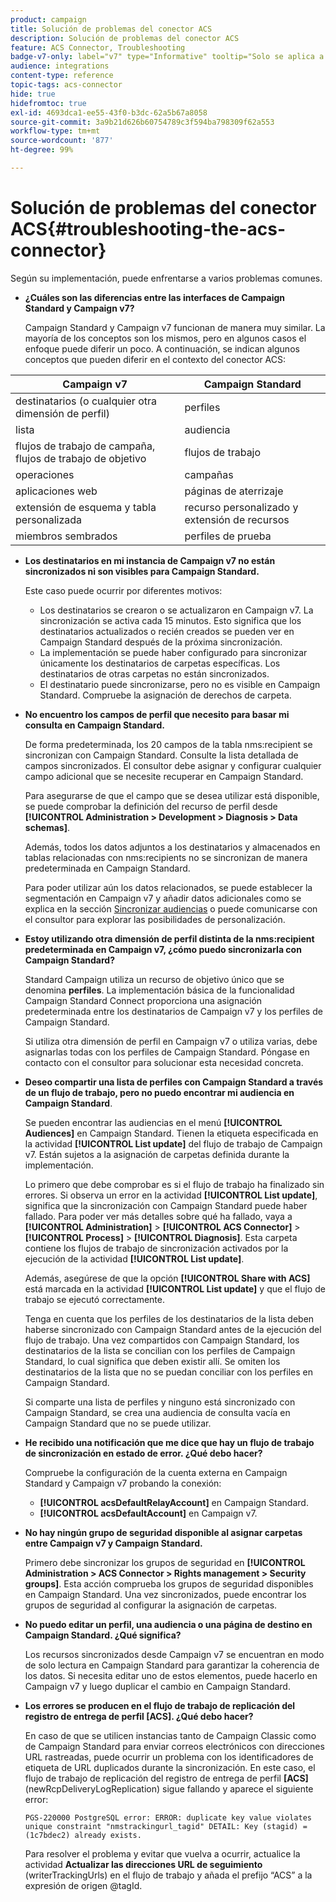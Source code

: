 ```yaml
---
product: campaign
title: Solución de problemas del conector ACS
description: Solución de problemas del conector ACS
feature: ACS Connector, Troubleshooting
badge-v7-only: label="v7" type="Informative" tooltip="Solo se aplica a Campaign Classic v7"
audience: integrations
content-type: reference
topic-tags: acs-connector
hide: true
hidefromtoc: true
exl-id: 4693dca1-ee55-43f0-b3dc-62a5b67a8058
source-git-commit: 3a9b21d626b60754789c3f594ba798309f62a553
workflow-type: tm+mt
source-wordcount: '877'
ht-degree: 99%

---
```


# Solución de problemas del conector ACS{#troubleshooting-the-acs-connector}



Según su implementación, puede enfrentarse a varios problemas comunes.

* **¿Cuáles son las diferencias entre las interfaces de Campaign Standard y Campaign v7?**

  Campaign Standard y Campaign v7 funcionan de manera muy similar. La mayoría de los conceptos son los mismos, pero en algunos casos el enfoque puede diferir un poco. A continuación, se indican algunos conceptos que pueden diferir en el contexto del conector ACS:

<table> 
 <thead> 
  <tr> 
   <th> Campaign v7<br /> </th> 
   <th> Campaign Standard<br /> </th> 
  </tr> 
 </thead> 
 <tbody> 
  <tr> 
   <td> destinatarios (o cualquier otra dimensión de perfil)<br /> </td> 
   <td> perfiles<br /> </td> 
  </tr> 
  <tr> 
   <td> lista<br /> </td> 
   <td> audiencia<br /> </td> 
  </tr> 
  <tr> 
   <td> flujos de trabajo de campaña, flujos de trabajo de objetivo<br /> </td> 
   <td> flujos de trabajo<br /> </td> 
  </tr> 
  <tr> 
   <td> operaciones<br /> </td> 
   <td> campañas<br /> </td> 
  </tr> 
  <tr> 
   <td> aplicaciones web<br /> </td> 
   <td> páginas de aterrizaje<br /> </td> 
  </tr> 
  <tr> 
   <td> extensión de esquema y tabla personalizada<br /> </td> 
   <td> recurso personalizado y extensión de recursos<br /> </td> 
  </tr> 
  <tr> 
   <td> miembros sembrados<br /> </td> 
   <td> perfiles de prueba<br /> </td> 
  </tr> 
 </tbody> 
</table>

* **Los destinatarios en mi instancia de Campaign v7 no están sincronizados ni son visibles para Campaign Standard.**

  Este caso puede ocurrir por diferentes motivos:

   * Los destinatarios se crearon o se actualizaron en Campaign v7. La sincronización se activa cada 15 minutos. Esto significa que los destinatarios actualizados o recién creados se pueden ver en Campaign Standard después de la próxima sincronización.
   * La implementación se puede haber configurado para sincronizar únicamente los destinatarios de carpetas específicas. Los destinatarios de otras carpetas no están sincronizados.
   * El destinatario puede sincronizarse, pero no es visible en Campaign Standard. Compruebe la asignación de derechos de carpeta.

* **No encuentro los campos de perfil que necesito para basar mi consulta en Campaign Standard.**

  De forma predeterminada, los 20 campos de la tabla nms:recipient se sincronizan con Campaign Standard. Consulte la lista detallada de campos sincronizados. El consultor debe asignar y configurar cualquier campo adicional que se necesite recuperar en Campaign Standard.

  Para asegurarse de que el campo que se desea utilizar está disponible, se puede comprobar la definición del recurso de perfil desde **[!UICONTROL Administration > Development > Diagnosis > Data schemas]**.

  Además, todos los datos adjuntos a los destinatarios y almacenados en tablas relacionadas con nms:recipients no se sincronizan de manera predeterminada en Campaign Standard.

  Para poder utilizar aún los datos relacionados, se puede establecer la segmentación en Campaign v7 y añadir datos adicionales como se explica en la sección [Sincronizar audiencias](../../integrations/using/synchronizing-audiences.md) o puede comunicarse con el consultor para explorar las posibilidades de personalización.

* **Estoy utilizando otra dimensión de perfil distinta de la nms:recipient predeterminada en Campaign v7, ¿cómo puedo sincronizarla con Campaign Standard?**

  Standard Campaign utiliza un recurso de objetivo único que se denomina **perfiles**. La implementación básica de la funcionalidad Campaign Standard Connect proporciona una asignación predeterminada entre los destinatarios de Campaign v7 y los perfiles de Campaign Standard.

  Si utiliza otra dimensión de perfil en Campaign v7 o utiliza varias, debe asignarlas todas con los perfiles de Campaign Standard. Póngase en contacto con el consultor para solucionar esta necesidad concreta.

* **Deseo compartir una lista de perfiles con Campaign Standard a través de un flujo de trabajo, pero no puedo encontrar mi audiencia en Campaign Standard**.

  Se pueden encontrar las audiencias en el menú **[!UICONTROL Audiences]** en Campaign Standard. Tienen la etiqueta especificada en la actividad **[!UICONTROL List update]** del flujo de trabajo de Campaign v7. Están sujetos a la asignación de carpetas definida durante la implementación.

  Lo primero que debe comprobar es si el flujo de trabajo ha finalizado sin errores. Si observa un error en la actividad **[!UICONTROL List update]**, significa que la sincronización con Campaign Standard puede haber fallado. Para poder ver más detalles sobre qué ha fallado, vaya a **[!UICONTROL Administration]** > **[!UICONTROL ACS Connector]** > **[!UICONTROL Process]** > **[!UICONTROL Diagnosis]**. Esta carpeta contiene los flujos de trabajo de sincronización activados por la ejecución de la actividad **[!UICONTROL List update]**.

  Además, asegúrese de que la opción **[!UICONTROL Share with ACS]** está marcada en la actividad **[!UICONTROL List update]** y que el flujo de trabajo se ejecutó correctamente.

  Tenga en cuenta que los perfiles de los destinatarios de la lista deben haberse sincronizado con Campaign Standard antes de la ejecución del flujo de trabajo. Una vez compartidos con Campaign Standard, los destinatarios de la lista se concilian con los perfiles de Campaign Standard, lo cual significa que deben existir allí. Se omiten los destinatarios de la lista que no se puedan conciliar con los perfiles en Campaign Standard.

  Si comparte una lista de perfiles y ninguno está sincronizado con Campaign Standard, se crea una audiencia de consulta vacía en Campaign Standard que no se puede utilizar.

* **He recibido una notificación que me dice que hay un flujo de trabajo de sincronización en estado de error. ¿Qué debo hacer?**

  Compruebe la configuración de la cuenta externa en Campaign Standard y Campaign v7 probando la conexión:

   * **[!UICONTROL acsDefaultRelayAccount]** en Campaign Standard.
   * **[!UICONTROL acsDefaultAccount]** en Campaign v7.

* **No hay ningún grupo de seguridad disponible al asignar carpetas entre Campaign v7 y Campaign Standard.**

  Primero debe sincronizar los grupos de seguridad en **[!UICONTROL Administration > ACS Connector > Rights management > Security groups]**. Esta acción comprueba los grupos de seguridad disponibles en Campaign Standard. Una vez sincronizados, puede encontrar los grupos de seguridad al configurar la asignación de carpetas.

* **No puedo editar un perfil, una audiencia o una página de destino en Campaign Standard. ¿Qué significa?**

  Los recursos sincronizados desde Campaign v7 se encuentran en modo de solo lectura en Campaign Standard para garantizar la coherencia de los datos. Si necesita editar uno de estos elementos, puede hacerlo en Campaign v7 y luego duplicar el cambio en Campaign Standard.

* **Los errores se producen en el flujo de trabajo de replicación del registro de entrega de perfil [ACS]. ¿Qué debo hacer?**

  En caso de que se utilicen instancias tanto de Campaign Classic como de Campaign Standard para enviar correos electrónicos con direcciones URL rastreadas, puede ocurrir un problema con los identificadores de etiqueta de URL duplicados durante la sincronización. En este caso, el flujo de trabajo de replicación del registro de entrega de perfil **[ACS]** (newRcpDeliveryLogReplication) sigue fallando y aparece el siguiente error:

  ```PGS-220000 PostgreSQL error: ERROR: duplicate key value violates unique constraint "nmstrackingurl_tagid" DETAIL: Key (stagid) = (1c7bdec2) already exists.```

  Para resolver el problema y evitar que vuelva a ocurrir, actualice la actividad **Actualizar las direcciones URL de seguimiento** (writerTrackingUrls) en el flujo de trabajo y añada el prefijo “ACS” a la expresión de origen @tagId.
